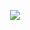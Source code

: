 <p align="center"><a href="https://t.me/adityahalder"><img src="https://te.legra.ph/file/4f657f875c92a8a13124b.jpg"></a></p>
